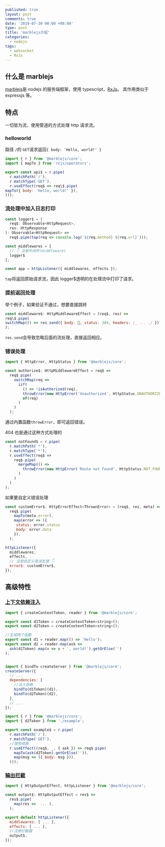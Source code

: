 ```yaml
---
published: true
layout: post
comments: true
date: '2019-07-30 00:00 +08:00'
type: post
title: 'marblejs介绍'
categories:
  - nodejs
tags:
  - websocket
  - RxJs
---
```


## 什么是 marblejs

[marblejs](https://github.com/marblejs/marble)是 nodejs 的服务端框架，使用 typescript，[RxJs](http://reactivex.io/rxjs)。
其作用类似于 expressjs 等。

## 特点

一切皆为流，使用管道的方式处理 http 请求流。

### helloworld

路径 `/`的 `GET`请求返回`{ body: 'Hello, world!' }`

```javascript
import { r } from '@marblejs/core';
import { mapTo } from 'rxjs/operators';

export const api$ = r.pipe(
  r.matchPath('/'),
  r.matchType('GET'),
  r.useEffect(req$ => req\$.pipe(
mapTo({ body: 'Hello, world!' }),
)));
```

### 流处理中加入日志打印

```javascript
const logger$ = (
  req$: Observable<HttpRequest>,
  res: HttpResponse
): Observable<HttpRequest> =>
  req$.pipe(tap(req => console.log(`${req.method} ${req.url}`)));

const middlewares = [
  // 👇 注册中间件(middleware)
  logger$
];

const app = httpListener({ middlewares, effects });
```

`tap`将返回原始请求流，因此 logger\$透明的在处理流中打印了请求。

### 提前返回处理

举个例子，如果验证不通过，想要直接跳转

```javascript
const middleware$: HttpMiddlewareEffect = (req$, res) =>
req\$.pipe(
switchMap(() => res.send({ body: 💩, status: 304, headers: /_ ... _/ }),
);
```

`res.send`会导致忽略后面的流处理，直接返回相应。

### 错误处理

```javascript
import { HttpError, HttpStatus } from '@marblejs/core';

const authorize$: HttpMiddlewareEffect = req$ =>
  req$.pipe(
    switchMap(req =>
      iif(
        () => !isAuthorized(req),
        throwError(new HttpError('Unauthorized', HttpStatus.UNAUTHORIZED)),
        of(req)
      )
    )
  );
```

通过内置函数`throwError`，即可返回错误。

404 也是通过这种方式处理的

```javascript
const notFound$ = r.pipe(
  r.matchPath('*'),
  r.matchType('*'),
  r.useEffect(req$ =>
    req$.pipe(
      mergeMap(() =>
        throwError(new HttpError('Route not found', HttpStatus.NOT_FOUND))
      )
    )
  )
);
```

如果要自定义错误处理

```javascript
const customError$: HttpErrorEffect<ThrownError> = (req$, res, meta) =>
  req$.pipe(
    mapTo(meta.error),
    map(error => ({
     status: error.status
     body: error.data
    }),
  );

httpListener({
  middlewares,
  effects,
  // 注册自定义错误处理 👇
  error$: customError$,
});
```

## 高级特性

### [上下文依赖注入](https://docs.marblejs.com/advanced/context)

```javascript
import { createContextToken, reader } from '@marblejs/core';

export const d1Token = createContextToken<string>();
export const d2Token = createContextToken<string>();

//生成两个函数
export const d1 = reader.map(() => 'Hello');
export const d2 = reader.map(ask =>
  ask(d1Token).map(v => v + ', world!').getOrElse('')
);


import { bindTo createServer } from '@marblejs/core';
createServer({
  // ...
  dependencies: [
    //注入依赖
    bindTo(d1Token)(d1),
    bindTo(d2Token)(d2),
  ],
  // ...
});

import { r } from '@marblejs/core';
import { d2Token } from './example';

export const example$ = r.pipe(
  r.matchPath('/'),
  r.matchType('GET'),
  //使用依赖
  r.useEffect((req$, _, { ask }) => req$.pipe(
    mapTo(ask(d2Token).getOrElse('')),
    map(msg => ({ body: msg })),
  )));
```

### [输出拦截](https://docs.marblejs.com/advanced/output)

```javascript
import { HttpOutputEffect, httpListener } from '@marblejs/core';

const output$: HttpOutputEffect = res$ =>
  res$.pipe(
    map(res =>  ... ),
  );

export default httpListener({
  middlewares: [ ... ],
  effects: [ ... ],
  //注册拦截器
  output$,
});
```
